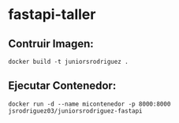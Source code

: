 # fastapi-taller

## Contruir Imagen:
`docker build -t juniorsrodriguez .`

## Ejecutar Contenedor:
`docker run -d --name micontenedor -p 8000:8000 jsrodriguez03/juniorsrodriguez-fastapi`



